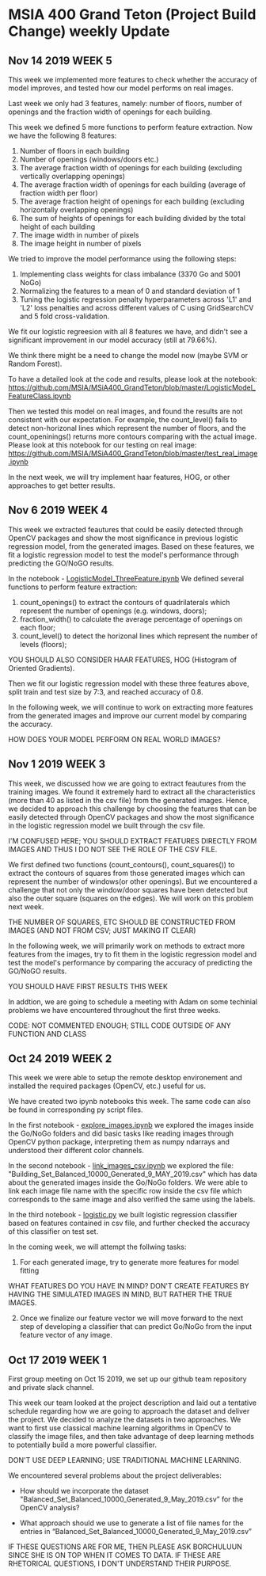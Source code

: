 # MSIA 400 Grand Teton (Project Build Change) weekly Update
## Nov 14 2019 WEEK 5
This week we implemented more features to check whether the accuracy of model improves, and tested how our model performs on real images.

Last week we only had 3 features, namely: number of floors, number of openings and the fraction width of openings for each building.

This week we defined 5 more functions to perform feature extraction. Now we have the following 8 features:
1. Number of floors in each building
2. Number of openings (windows/doors etc.)
3. The average fraction width of openings for each building (excluding vertically overlapping openings)
4. The average fraction width of openings for each building (average of fraction width per floor)
5. The average fraction height of openings for each building (excluding horizontally overlapping openings)
6. The sum of heights of openings for each building divided by the total height of each building
7. The image width in number of pixels
8. The image height in number of pixels

We tried to improve the model performance using the following steps:
1. Implementing class weights for class imbalance (3370 Go and 5001 NoGo)
2. Normalizing the features to a mean of 0 and standard deviation of 1
3. Tuning the logistic regression penalty hyperparameters across 'L1' and 'L2' loss penalties and across different values of C using GridSearchCV and 5 fold cross-validation.

We fit our logistic regreesion with all 8 features we have, and didn't see a significant improvement in our model accuracy (still at 79.66%).

We think there might be a need to change the model now (maybe SVM or Random Forest).

To have a detailed look at the code and results, please look at the notebook:
https://github.com/MSIA/MSiA400_GrandTeton/blob/master/LogisticModel_FeatureClass.ipynb

Then we tested this model on real images, and found the results are not consistent with our expectation. For example, the count_level() fails to detect non-horizonal lines which represent the number of floors, and the count_openinings() returns more contours comparing with the actual image. Please look at this notebook for our testing on real image:
https://github.com/MSIA/MSiA400_GrandTeton/blob/master/test_real_image.ipynb

In the next week, we will try implement haar features, HOG, or other approaches to get better results.




## Nov 6 2019 WEEK 4

This week we extracted feautures that could be easily detected through OpenCV packages and show the most significance in previous logistic regression model, from the generated images. Based on these features, we fit a logistic regression model to test the model's performance through predicting the GO/NoGO results.

In the notebook - [LogisticModel_ThreeFeature.ipynb](https://github.com/MSIA/MSiA400_GrandTeton/blob/master/LogisticModel_ThreeFeature.ipynb) We defined several functions to perform feature extraction:

1. count_openings() to extract the contours of quadrilaterals which represent the number of openings (e.g. windows, doors);
2. fraction_width() to calculate the average percentage of openings on each floor;
3. count_level() to detect the horizonal lines which represent the number of levels (floors);

YOU SHOULD ALSO CONSIDER HAAR FEATURES, HOG (Histogram of Oriented Gradients).

Then we fit our logistic regression model with these three features above, split train and test size by 7:3, and reached accuracy of 0.8.

In the following week, we will continue to work on extracting more features from the generated images and improve our current model by comparing the accuracy.

HOW DOES YOUR MODEL PERFORM ON REAL WORLD IMAGES? 




## Nov 1 2019 WEEK 3

This week, we discussed how we are going to extract feautures from the training images. We found it extremely hard to extract all the characteristics (more than 40 as listed in the csv file) from the generated images. Hence, we decided to approach this challenge by choosing the features that can be easily detected through OpenCV packages and show the most significance in the logistic regression model we built through the csv file. 

I'M CONFUSED HERE; YOU SHOULD EXTRACT FEATURES DIRECTLY FROM IMAGES AND THUS I DO NOT SEE THE ROLE OF THE CSV FILE.

We first defined two functions (count_contours(), count_squares()) to extract the contours of squares from those generated images which can represent the number of windows(or other openings). But we encountered a challenge that not only the window/door squares have been detected but also the outer square (squares on the edges). We will work on this problem next week. 

THE NUMBER OF SQUARES, ETC SHOULD BE CONSTRUCTED FROM IMAGES (AND NOT FROM CSV; JUST MAKING IT CLEAR)

In the following week, we will primarily work on methods to extract more features from the images, try to fit them in the logistic regression model and test the model's performance by comparing the accuracy of predicting the GO/NoGO results.

YOU SHOULD HAVE FIRST RESULTS THIS WEEK

In addtion, we are going to schedule a meeting with Adam on some techinial problems we have encountered throughout the first three weeks.

CODE: NOT COMMENTED ENOUGH; STILL CODE OUTSIDE OF ANY FUNCTION AND CLASS




## Oct 24 2019 WEEK 2

This week we were able to setup the remote desktop environement and installed the required packages (OpenCV, etc.) useful for us.

We have created two ipynb notebooks this week. The same code can also be found in corresponding py script files.

In the first notebook - [explore_images.ipynb](https://nbviewer.jupyter.org/github/MSIA/MSiA400_GrandTeton/blob/master/explore_images.ipynb) we explored the images inside the Go/NoGo folders and did basic tasks like reading images through OpenCV python package, interpreting them as numpy ndarrays and understood their different color channels.

In the second notebook - [link_images_csv.ipynb](https://nbviewer.jupyter.org/github/MSIA/MSiA400_GrandTeton/blob/master/link_images_csv.ipynb) we explored the file: "Building_Set_Balanced_10000_Generated_9_MAY_2019.csv" which has data about the generated images inside the Go/NoGo folders. We were able to link each image file name with the specific row inside the csv file which corresponds to the same image and also verified the same using the labels.

In the third notebook - [logistic.py](https://github.com/MSIA/MSiA400_GrandTeton/blob/master/logistic.py) we built logistic regression classifier based on features contained in csv file, and further checked the accuracy of this classifier on test set.

In the coming week, we will attempt the follwing tasks:

1. For each generated image, try to generate more features for model fitting

WHAT FEATURES DO YOU HAVE IN MIND? DON'T CREATE FEATURES BY HAVING THE SIMULATED IMAGES IN MIND, BUT RATHER THE TRUE IMAGES. 

2. Once we finalize our feature vector we will move forward to the next step of developing a classifier that can predict Go/NoGo from the input feature vector of any image.




## Oct 17 2019 WEEK 1

First group meeting on Oct 15 2019, we set up our github team repository and private slack channel. 

This week our team looked at the project description and laid out a tentative schedule regarding how we are going to approach the dataset and deliver the project. We decided to analyze the datasets in two approaches. We want to first use classical machine learning algorithms in OpenCV to classify the image files, and then take advantage of deep learning methods to potentially build a more powerful classifier. 

DON'T USE DEEP LEARNING; USE TRADITIONAL MACHINE LEARNING. 

We encountered several problems about the project deliverables:

- How should we incorporate the dataset   "Balanced_Set_Balanced_10000_Generated_9_May_2019.csv” for the OpenCV analysis?

- What approach should we use to generate a list of file names for the  entries in “Balanced_Set_Balanced_10000_Generated_9_May_2019.csv”

IF THESE QUESTIONS ARE FOR ME, THEN PLEASE ASK BORCHULUUN SINCE SHE IS ON TOP WHEN IT COMES TO DATA. IF THESE ARE RHETORICAL QUESTIONS, I DON'T UNDERSTAND THEIR PURPOSE. 
